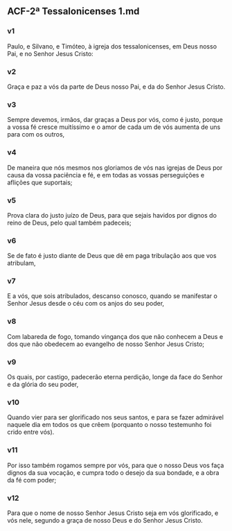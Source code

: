 ## ACF-2ª Tessalonicenses 1.md
### v1
 Paulo, e Silvano, e Timóteo, à igreja dos tessalonicenses, em Deus nosso Pai, e no Senhor Jesus Cristo:
### v2
 Graça e paz a vós da parte de Deus nosso Pai, e da do Senhor Jesus Cristo.
### v3
 Sempre devemos, irmãos, dar graças a Deus por vós, como é justo, porque a vossa fé cresce muitíssimo e o amor de cada um de vós aumenta de uns para com os outros,
### v4
 De maneira que nós mesmos nos gloriamos de vós nas igrejas de Deus por causa da vossa paciência e fé, e em todas as vossas perseguições e aflições que suportais;
### v5
 Prova clara do justo juízo de Deus, para que sejais havidos por dignos do reino de Deus, pelo qual também padeceis;
### v6
 Se de fato é justo diante de Deus que dê em paga tribulação aos que vos atribulam,
### v7
 E a vós, que sois atribulados, descanso conosco, quando se manifestar o Senhor Jesus desde o céu com os anjos do seu poder,
### v8
 Com labareda de fogo, tomando vingança dos que não conhecem a Deus e dos que não obedecem ao evangelho de nosso Senhor Jesus Cristo;
### v9
 Os quais, por castigo, padecerão eterna perdição, longe da face do Senhor e da glória do seu poder,
### v10
 Quando vier para ser glorificado nos seus santos, e para se fazer admirável naquele dia em todos os que crêem (porquanto o nosso testemunho foi crido entre vós).
### v11
 Por isso também rogamos sempre por vós, para que o nosso Deus vos faça dignos da sua vocação, e cumpra todo o desejo da sua bondade, e a obra da fé com poder;
### v12
 Para que o nome de nosso Senhor Jesus Cristo seja em vós glorificado, e vós nele, segundo a graça de nosso Deus e do Senhor Jesus Cristo.
